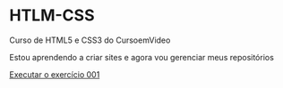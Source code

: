 # HTLM-CSS
 Curso de HTML5 e CSS3 do CursoemVideo

Estou aprendendo a criar sites e agora vou gerenciar meus repositórios

<a href="https://rafaelmvillela.github.io/HTLM-CSS/EXERCICIOS/ex001/">Executar o exercício 001</a>